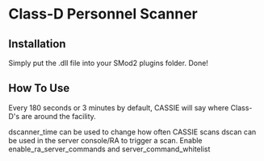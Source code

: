 # Class-D Personnel Scanner

## Installation

Simply put the .dll file into your SMod2 plugins folder. Done!

## How To Use

Every 180 seconds or 3 minutes by default, CASSIE will say where Class-D's are around the facility.

dscanner_time can be used to change how often CASSIE scans
dscan can be used in the server console/RA to trigger a scan. Enable enable_ra_server_commands and server_command_whitelist
